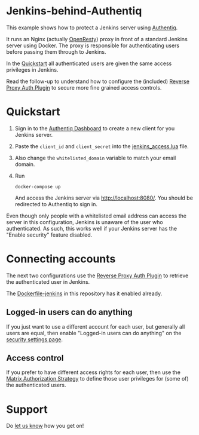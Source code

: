 # Jenkins-behind-Authentiq 

This example shows how to protect a Jenkins server using [Authentiq](https://www.authentiq.com/?utm_source=github&utm_medium=readme&utm_campaign=authentiq-proxy-jenkins).

It runs an Nginx (actually [OpenResty](https://openresty.org/)) proxy in front of a standard Jenkins server using Docker. The proxy is responsible for authenticating users before passing them through to Jenkins.

In the [Quickstart](#quickstart) all authenticated users are given the same access privileges in Jenkins. 

Read the follow-up to understand how to configure the (included) [Reverse Proxy Auth Plugin](https://wiki.jenkins.io/display/JENKINS/Reverse+Proxy+Auth+Plugin) to secure more fine grained access controls.


# Quickstart

1. Sign in to the [Authentiq Dashboard](https://dashoard.authentiq.com/?utm_source=github&utm_medium=readme&utm_campaign=authentiq-proxy-jenkins) to create a new client for you Jenkins server.
1. Paste the `client_id` and `client_secret` into the [jenkins_access.lua](conf.d/jenkins_access.lua) file.
1. Also change the `whitelisted_domain` variable to match your email domain.
1. Run

       docker-compose up

   And access the Jenkins server via [http://localhost:8080/](http://localhost:8080/). You should be redirected to Authentiq to sign in.

Even though only people with a whitelisted email address can access the server in this configuration, Jenkins is unaware of the user who authenticated. As such, this works well if your Jenkins server has the "Enable security" feature disabled.
 
# Connecting accounts

The next two configurations use the [Reverse Proxy Auth Plugin](https://wiki.jenkins.io/display/JENKINS/Reverse+Proxy+Auth+Plugin) to retrieve the authenticated user in Jenkins.

The [Dockerfile-jenkins](Dockerfile-jenkins) in this repository has it enabled already. 

## Logged-in users can do anything

If you just want to use a different account for each user, but generally all users are equal, then enable "Logged-in users can do anything" on the [security settings page](http://localhost:8080/configureSecurity/).

 
## Access control

If you prefer to have different access rights for each user, then use the [Matrix Authorization Strategy](https://plugins.jenkins.io/matrix-auth) to define those user privileges for (some of) the authenticated users.

# Support

Do [let us know](mailto:support@authentiq.com) how you get on!

